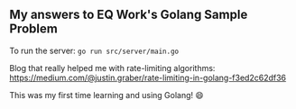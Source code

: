 ## My answers to EQ Work's Golang Sample Problem

To run the server: `go run src/server/main.go`

Blog that really helped me with rate-limiting algorithms:
https://medium.com/@justin.graber/rate-limiting-in-golang-f3ed2c62df36

This was my first time learning and using Golang! :smile: